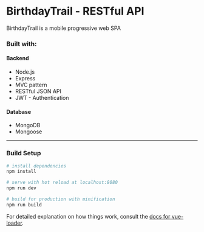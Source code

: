 # BirthdayTrail - RESTful API

BirthdayTrail is a mobile progressive web SPA

### Built with:

#### Backend
+ Node.js
+ Express
+ MVC pattern
+ RESTful JSON API
+ JWT - Authentication

#### Database
+ MongoDB
+ Mongoose

***
### Build Setup

``` bash
# install dependencies
npm install

# serve with hot reload at localhost:8080
npm run dev

# build for production with minification
npm run build
```

For detailed explanation on how things work, consult the [docs for vue-loader](http://vuejs.github.io/vue-loader).
